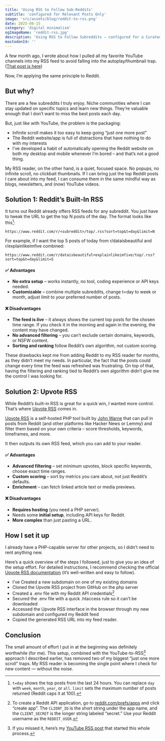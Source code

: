 ```yaml
---
title: 'Using RSS to Follow Sub-Reddits'
subtitle: 'configured for Relevant Posts Only'
image: 'src/assets/blog/reddit-to-rss.png'
date: 2025-08-15
category: 'digital minimalism'
ogImageName: 'reddit-rss.jpg'
description: 'Using RSS to Follow Subreddits – configured for a Curated Feed'
mastodonId: ''
---
```


A few month ago, I wrote about how I pulled all my favorite YouTube channels into my RSS feed to
avoid falling into the autoplay/thumbnail trap. ([That post is here](2025_05_05-youtube-rss-feed))

Now, I’m applying the same principle to Reddit.

## But why?

There are a few subreddits I truly enjoy. Niche communities where I can stay updated on specific
topics and learn new things. They’re valuable enough that I don’t want to miss the best posts each
day.

But, just like with YouTube, the problem is the packaging:

- Infinite scroll makes it too easy to keep going “just one more post”
- The Reddit website/app is full of distractions that have nothing to do with my interests
- I’ve developed a habit of automatically opening the Reddit website on both my desktop and mobile
  whenever I’m bored – and that’s not a good thing.

My RSS reader, on the other hand, is a quiet, focused space. No popups, no infinite scroll, no
clickbait thumbnails. If I can bring just the top Reddit posts I care about into my feed, I can
consume them in the same mindful way as blogs, newsletters, and (now) YouTube videos.

## Solution 1: Reddit’s Built-In RSS

It turns out Reddit already offers RSS feeds for any subreddit. You just have to tweak the URL to
get the top N posts of the day. The format looks like this[^1]:

```
https://www.reddit.com/r/<subreddit>/top/.rss?sort=top&t=day&limit=N
```

For example, if I want the top 5 posts of today from r/dataisbeautiful and r/explainlikeimfive
combined:

```
https://www.reddit.com/r/dataisbeautiful+explainlikeimfive/top/.rss?sort=top&t=day&limit=5

```

#### ✅ Advantages

- **No extra setup** – works instantly, no tool, coding experience or API keys needed.
- **Customizable** – combine multiple subreddits, change t=day to week or month, adjust limit to
  your preferred number of posts.

#### ❌ Disadvantages

- **The feed is _live_** – it always shows the current top posts for the chosen time range. If you
  check it in the morning and again in the evening, the content may have changed.
- **No advanced filtering** – you can’t exclude certain domains, keywords, or NSFW content.
- **Sorting and ranking** follow Reddit’s own algorithm, not custom scoring.

These drawbacks kept me from adding Reddit to my RSS reader for months, as they didn’t meet my
needs. In particular, the fact that the posts could change every time the feed was refreshed was
frustrating. On top of that, having the filtering and ranking tied to Reddit’s own algorithm didn’t
give me the control I was looking for.

## Solution 2: Upvote RSS

While Reddit’s built-in RSS is great for a quick win, I wanted more control. That’s where
[Upvote RSS](https://github.com/johnwarne/upvote-rss) comes in.

[Upvote RSS](https://github.com/johnwarne/upvote-rss) is a self-hosted PHP tool built by
[John Warne](https://github.com/johnwarne) that can pull in posts from Reddit (and other platforms
like Hacker News or Lemmy) and filter them based on your own criteria – score thresholds, keywords,
timeframes, and more.

It then outputs its own RSS feed, which you can add to your reader.

#### ✅ Advantages

- **Advanced filtering** – set minimum upvotes, block specific keywords, choose exact time ranges.
- **Custom scoring** – sort by metrics you care about, not just Reddit’s defaults.
- **Enrichment** – can fetch linked article text or media previews.

#### ❌ Disadvantages

- **Requires hosting** (you need a PHP server).
- Needs some **initial setup**, including API keys for Reddit.
- **More complex** than just pasting a URL.

## How I set it up

I already have a PHP-capable server for other projects, so I didn’t need to rent anything new.

Here’s a quick overview of the steps I followed, just to give you an idea of the setup effort. For
detailed instructions, I recommend checking the official
[Upvote RSS documentation](https://github.com/johnwarne/upvote-rss/blob/main/README.md) (it’s
well-written and easy to follow).

- I've Created a new subdomain on one of my existing domains
- Cloned the Upvote RSS project from GitHub on the php server
- Created a .env file with my Reddit API credentials[^2]
- Secured the .env file with a quick .htaccess rule so it can’t be downloaded
- Accessed the Upvote RSS interface in the browser through my new subdomain and configured my Reddit
  feed
- Copied the generated RSS URL into my feed reader.

## Conclusion

The small amount of effort I put in at the beginning was definitely worthwhile (for me). This setup,
combined with the YouTube-to-RSS[^3] approach I described earlier, has removed two of my biggest
“just one more scroll” traps. My RSS reader is becoming the single point where I check for new
content — without the noise.

[^1]:
    `t=day` shows the top posts from the last 24 hours. You can replace `day` with `week`, `month`,
    `year`, or `all`. `limit` sets the maximum number of posts returned (Reddit caps it at 100).

[^2]:
    To create a Reddit API application, go to
    [reddit.com/prefs/apps](https://www.reddit.com/prefs/apps) and click “create app”. The
    `CLIENT_ID` is the short string under the app name, and the `CLIENT_SECRET` is the longer string
    labeled “secret.” Use your Reddit username as the `REDDIT_USER`.

[^3]:
    If you missed it, here’s my [YouTube RSS post](2025_05_05-youtube-rss) that started this whole
    process.
